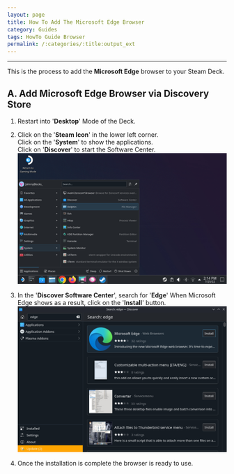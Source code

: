 ```yaml
---
layout: page
title: How To Add The Microsoft Edge Browser
category: Guides
tags: HowTo Guide Browser
permalink: /:categories/:title:output_ext
---
```

---
This is the process to add the **Microsoft Edge** browser to your Steam Deck.  

## A. Add Microsoft Edge Browser via Discovery Store

1. Restart into '**Desktop**' Mode of the Deck.  

2. Click on the '**Steam Icon**' in the lower left corner.  
    Click on the '**System**' to show the applications.  
    Click on '**Discover**' to start the Software Center.
    ![screenshot](../media/start_discovery_center.png)  

3. In the '**Discover Software Center**', search for '**Edge**'
    When Microsoft Edge shows as a result, click on the '**Install**' button.
   ![screenshot](../media/add_microsoft_edge.png)

4. Once the installation is complete the browser is ready to use.
